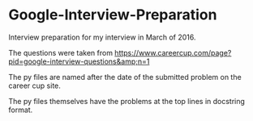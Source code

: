 # Google-Interview-Preparation
Interview preparation for my interview in March of 2016.

The questions were taken from https://www.careercup.com/page?pid=google-interview-questions&amp;n=1

The py files are named after the date of the submitted problem on the career cup site.

The py files themselves have the problems at the top lines in docstring format.
